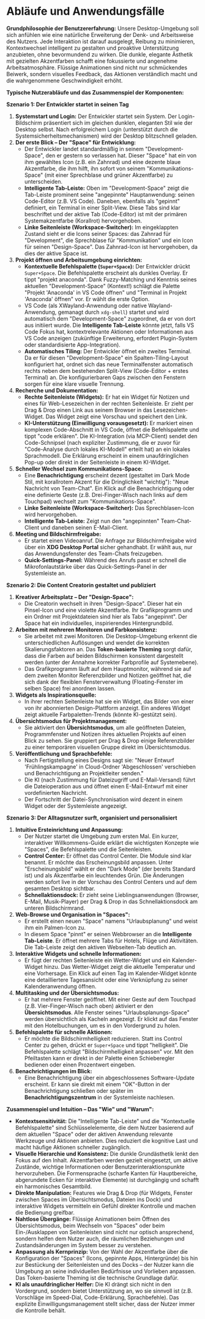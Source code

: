 # Abläufe und Anwendungsfälle

**Grundphilosophie der Benutzererfahrung:** Unsere Desktop-Umgebung soll sich anfühlen wie eine natürliche Erweiterung der Denk- und Arbeitsweise des Nutzers. Jede Interaktion ist darauf ausgelegt, Reibung zu minimieren, Kontextwechsel intelligent zu gestalten und proaktive Unterstützung anzubieten, ohne bevormundend zu wirken. Die dunkle, elegante Ästhetik mit gezielten Akzentfarben schafft eine fokussierte und angenehme Arbeitsatmosphäre. Flüssige Animationen sind nicht nur schmückendes Beiwerk, sondern visuelles Feedback, das Aktionen verständlich macht und die wahrgenommene Geschwindigkeit erhöht.

**Typische Nutzerabläufe und das Zusammenspiel der Komponenten:**

**Szenario 1: Der Entwickler startet in seinen Tag**

1. **Systemstart und Login:** Der Entwickler startet sein System. Der Login-Bildschirm präsentiert sich im gleichen dunklen, eleganten Stil wie der Desktop selbst. Nach erfolgreichem Login (unterstützt durch die Systemsicherheitsmechanismen) wird der Desktop blitzschnell geladen.
2. **Der erste Blick – Der "Space" für Entwicklung:**
    - Der Entwickler landet standardmäßig in seinem "Development-Space", den er gestern so verlassen hat. Dieser "Space" hat ein von ihm gewähltes Icon (z.B. ein Zahnrad) und eine dezente blaue Akzentfarbe, die ihm hilft, ihn sofort von seinem "Kommunikations-Space" (mit einer Sprechblase und grüner Akzentfarbe) zu unterscheiden.
    - **Intelligente Tab-Leiste:** Oben im "Development-Space" zeigt die Tab-Leiste prominent seine "angepinnte" Hauptanwendung: seinen Code-Editor (z.B. VS Code). Daneben, ebenfalls als "gepinnt" definiert, ein Terminal in einer Split-View. Diese Tabs sind klar beschriftet und der aktive Tab (Code-Editor) ist mit der primären Systemakzentfarbe (Korallrot) hervorgehoben.
    - **Linke Seitenleiste (Workspace-Switcher):** Im eingeklappten Zustand sieht er die Icons seiner Spaces: das Zahnrad für "Development", die Sprechblase für "Kommunikation" und ein Icon für seinen "Design-Space". Das Zahnrad-Icon ist hervorgehoben, da dies der aktive Space ist.
3. **Projekt öffnen und Arbeitsumgebung einrichten:**
    - **Kontextuelle Befehlspalette (`Super+Space`):** Der Entwickler drückt `Super+Space`. Die Befehlspalette erscheint als dunkles Overlay. Er tippt "projekt anaconda". Dank Fuzzy-Matching und Kenntnis seines aktuellen "Development-Space" (Kontext!) schlägt die Palette "Projekt 'Anaconda' in VS Code öffnen" und "Terminal in Projekt 'Anaconda' öffnen" vor. Er wählt die erste Option.
    - VS Code (als XWayland-Anwendung oder native Wayland-Anwendung, gemanagt durch `xdg-shell`) startet und wird automatisch dem "Development-Space" zugeordnet, da er von dort aus initiiert wurde. Die **Intelligente Tab-Leiste** könnte jetzt, falls VS Code Fokus hat, kontextrelevante Aktionen oder Informationen aus VS Code anzeigen (zukünftige Erweiterung, erfordert Plugin-System oder standardisierte App-Integration).
    - **Automatisches Tiling:** Der Entwickler öffnet ein zweites Terminal. Da er für diesen "Development-Space" ein Spalten-Tiling-Layout konfiguriert hat, ordnet sich das neue Terminalfenster automatisch rechts neben dem bestehenden Split-View (Code-Editor + erstes Terminal) an. Die konfigurierbaren Gaps zwischen den Fenstern sorgen für eine klare visuelle Trennung.
4. **Recherche und Dokumentation:**
    - **Rechte Seitenleiste (Widgets):** Er hat ein Widget für Notizen und eines für Web-Lesezeichen in der rechten Seitenleiste. Er zieht per Drag & Drop einen Link aus seinem Browser in das Lesezeichen-Widget. Das Widget zeigt eine Vorschau und speichert den Link.
    - **KI-Unterstützung (Einwilligung vorausgesetzt):** Er markiert einen komplexen Code-Abschnitt in VS Code, öffnet die Befehlspalette und tippt "code erklären". Die KI-Integration (via MCP-Client) sendet den Code-Schnipsel (nach expliziter Zustimmung, die er zuvor für "Code-Analyse durch lokales KI-Modell" erteilt hat) an ein lokales Sprachmodell. Die Erklärung erscheint in einem unaufdringlichen Pop-up oder direkt in der Seitenleiste in einem KI-Widget.
5. **Schneller Wechsel zum Kommunikations-Space:**
    - Eine **Benachrichtigung** erscheint dezent (gestaltet im Dark Mode Stil, mit korallrotem Akzent für die Dringlichkeit "wichtig"): "Neue Nachricht von Team-Chat". Ein Klick auf die Benachrichtigung oder eine definierte Geste (z.B. Drei-Finger-Wisch nach links auf dem Touchpad) wechselt zum "Kommunikations-Space".
    - **Linke Seitenleiste (Workspace-Switcher):** Das Sprechblasen-Icon wird hervorgehoben.
    - **Intelligente Tab-Leiste:** Zeigt nun den "angepinnten" Team-Chat-Client und daneben seinen E-Mail-Client.
6. **Meeting und Bildschirmfreigabe:**
    - Er startet einen Videoanruf. Die Anfrage zur Bildschirmfreigabe wird über ein **XDG Desktop Portal** sicher gehandhabt. Er wählt aus, nur das Anwendungsfenster des Team-Chats freizugeben.
    - **Quick-Settings-Panel:** Während des Anrufs passt er schnell die Mikrofonlautstärke über das Quick-Settings-Panel in der Systemleiste an.

**Szenario 2: Die Content Creatorin gestaltet und publiziert**

1. **Kreativer Arbeitsplatz – Der "Design-Space":**
    - Die Creatorin wechselt in ihren "Design-Space". Dieser hat ein Pinsel-Icon und eine violette Akzentfarbe. Ihr Grafikprogramm und ein Ordner mit Projektdateien sind hier als Tabs "angepinnt". Der Space hat ein individuelles, inspirierendes Hintergrundbild.
2. **Arbeiten mit mehreren Monitoren und Farbkonsistenz:**
    - Sie arbeitet mit zwei Monitoren. Die Desktop-Umgebung erkennt die unterschiedlichen Auflösungen und wendet die korrekten Skalierungsfaktoren an. Das **Token-basierte Theming** sorgt dafür, dass die Farben auf beiden Bildschirmen konsistent dargestellt werden (unter der Annahme korrekter Farbprofile auf Systemebene).
    - Das Grafikprogramm läuft auf dem Hauptmonitor, während sie auf dem zweiten Monitor Referenzbilder und Notizen geöffnet hat, die sich dank der flexiblen Fensterverwaltung (Floating-Fenster im selben Space) frei anordnen lassen.
3. **Widgets als Inspirationsquelle:**
    - In ihrer rechten Seitenleiste hat sie ein Widget, das Bilder von einer von ihr abonnierten Design-Plattform anzeigt. Ein anderes Widget zeigt aktuelle Farbpaletten-Trends (könnte KI-gestützt sein).
4. **Übersichtsmodus für Projektmanagement:**
    - Sie aktiviert den **Übersichtsmodus**, um alle geöffneten Dateien, Programmfenster und Notizen ihres aktuellen Projekts auf einen Blick zu sehen. Sie gruppiert per Drag & Drop einige Referenzbilder zu einer temporären visuellen Gruppe direkt im Übersichtsmodus.
5. **Veröffentlichung und Sprachbefehle:**
    - Nach Fertigstellung eines Designs sagt sie: "Neuer Entwurf 'Frühlingskampagne' in Cloud-Ordner 'Abgeschlossen' verschieben und Benachrichtigung an Projektleiter senden."
    - Die KI (nach Zustimmung für Dateizugriff und E-Mail-Versand) führt die Dateioperation aus und öffnet einen E-Mail-Entwurf mit einer vordefinierten Nachricht.
    - Der Fortschritt der Datei-Synchronisation wird dezent in einem Widget oder der Systemleiste angezeigt.

**Szenario 3: Der Alltagsnutzer surft, organisiert und personalisiert**

1. **Intuitive Ersteinrichtung und Anpassung:**
    - Der Nutzer startet die Umgebung zum ersten Mal. Ein kurzer, interaktiver Willkommens-Guide erklärt die wichtigsten Konzepte wie "Spaces", die Befehlspalette und die Seitenleisten.
    - **Control Center:** Er öffnet das Control Center. Die Module sind klar benannt. Er möchte das Erscheinungsbild anpassen. Unter "Erscheinungsbild" wählt er den "Dark Mode" (der bereits Standard ist) und als Akzentfarbe ein leuchtendes Grün. Die Änderungen werden sofort live in der Vorschau des Control Centers und auf dem gesamten Desktop sichtbar.
    - **Schnellaktionsdock:** Er zieht seine Lieblingsanwendungen (Browser, E-Mail, Musik-Player) per Drag & Drop in das Schnellaktionsdock am unteren Bildschirmrand.
2. **Web-Browse und Organisation in "Spaces":**
    - Er erstellt einen neuen "Space" namens "Urlaubsplanung" und weist ihm ein Palmen-Icon zu.
    - In diesem Space "pinnt" er seinen Webbrowser an die **Intelligente Tab-Leiste**. Er öffnet mehrere Tabs für Hotels, Flüge und Aktivitäten. Die Tab-Leiste zeigt den aktiven Webseiten-Tab deutlich an.
3. **Interaktive Widgets und schnelle Informationen:**
    - Er fügt der rechten Seitenleiste ein Wetter-Widget und ein Kalender-Widget hinzu. Das Wetter-Widget zeigt die aktuelle Temperatur und eine Vorhersage. Ein Klick auf einen Tag im Kalender-Widget könnte eine detailliertere Tagesansicht oder eine Verknüpfung zu seiner Kalenderanwendung öffnen.
4. **Multitasking und der Übersichtsmodus:**
    - Er hat mehrere Fenster geöffnet. Mit einer Geste auf dem Touchpad (z.B. Vier-Finger-Wisch nach oben) aktiviert er den **Übersichtsmodus**. Alle Fenster seines "Urlaubsplanungs-Space" werden übersichtlich als Kacheln angezeigt. Er klickt auf das Fenster mit den Hotelbuchungen, um es in den Vordergrund zu holen.
5. **Befehlspalette für schnelle Aktionen:**
    - Er möchte die Bildschirmhelligkeit reduzieren. Statt ins Control Center zu gehen, drückt er `Super+Space` und tippt "helligkeit". Die Befehlspalette schlägt "Bildschirmhelligkeit anpassen" vor. Mit den Pfeiltasten kann er direkt in der Palette einen Schieberegler bedienen oder einen Prozentwert eingeben.
6. **Benachrichtigungen im Blick:**
    - Eine Benachrichtigung über ein abgeschlossenes Software-Update erscheint. Er kann sie direkt mit einem "OK"-Button in der Benachrichtigung schließen oder später im **Benachrichtigungszentrum** in der Systemleiste nachlesen.

**Zusammenspiel und Intuition – Das "Wie" und "Warum":**

- **Kontextsensitivität:** Die "Intelligente Tab-Leiste" und die "Kontextuelle Befehlspalette" sind Schlüsselelemente, die dem Nutzer basierend auf dem aktuellen "Space" oder der aktiven Anwendung relevante Werkzeuge und Aktionen anbieten. Dies reduziert die kognitive Last und macht häufige Aktionen schneller zugänglich.
- **Visuelle Hierarchie und Konsistenz:** Die dunkle Grundästhetik lenkt den Fokus auf den Inhalt. Akzentfarben werden gezielt eingesetzt, um aktive Zustände, wichtige Informationen oder Benutzerinteraktionspunkte hervorzuheben. Die Formensprache (scharfe Kanten für Hauptbereiche, abgerundete Ecken für interaktive Elemente) ist durchgängig und schafft ein harmonisches Gesamtbild.
- **Direkte Manipulation:** Features wie Drag & Drop (für Widgets, Fenster zwischen Spaces im Übersichtsmodus, Dateien ins Dock) und interaktive Widgets vermitteln ein Gefühl direkter Kontrolle und machen die Bedienung greifbar.
- **Nahtlose Übergänge:** Flüssige Animationen beim Öffnen des Übersichtsmodus, beim Wechseln von "Spaces" oder beim Ein-/Ausklappen von Seitenleisten sind nicht nur optisch ansprechend, sondern helfen dem Nutzer auch, die räumlichen Beziehungen und Zustandsänderungen im System besser zu verstehen.
- **Anpassung als Kernprinzip:** Von der Wahl der Akzentfarbe über die Konfiguration der "Spaces" (Icons, gepinnte Apps, Hintergründe) bis hin zur Bestückung der Seitenleisten und des Docks – der Nutzer kann die Umgebung an seine individuellen Bedürfnisse und Vorlieben anpassen. Das Token-basierte Theming ist die technische Grundlage dafür.
- **KI als unaufdringlicher Helfer:** Die KI drängt sich nicht in den Vordergrund, sondern bietet Unterstützung an, wo sie sinnvoll ist (z.B. Vorschläge im Speed-Dial, Code-Erklärung, Sprachbefehle). Das explizite Einwilligungsmanagement stellt sicher, dass der Nutzer immer die Kontrolle behält.

